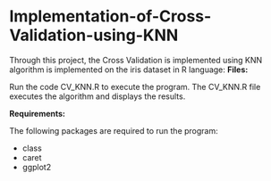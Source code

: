 # Implementation-of-Cross-Validation-using-KNN

Through this project, the Cross Validation is implemented using KNN algorithm is implemented on the iris dataset in R language:
<b>Files:</b>

Run the code CV_KNN.R to execute the program.
The CV_KNN.R file executes the algorithm and displays the results. 

<b> Requirements: </b>

The following packages are required to run the program:
<ul>
<li>class</li>
<li>caret</li>
<li>ggplot2</li>
  </ul>
